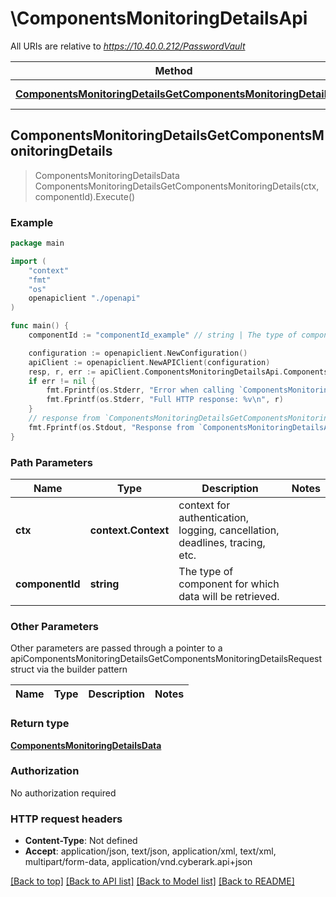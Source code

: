 # \ComponentsMonitoringDetailsApi

All URIs are relative to *https://10.40.0.212/PasswordVault*

Method | HTTP request | Description
------------- | ------------- | -------------
[**ComponentsMonitoringDetailsGetComponentsMonitoringDetails**](ComponentsMonitoringDetailsApi.md#ComponentsMonitoringDetailsGetComponentsMonitoringDetails) | **Get** /api/ComponentsMonitoringDetails/{componentId} | 



## ComponentsMonitoringDetailsGetComponentsMonitoringDetails

> ComponentsMonitoringDetailsData ComponentsMonitoringDetailsGetComponentsMonitoringDetails(ctx, componentId).Execute()





### Example

```go
package main

import (
    "context"
    "fmt"
    "os"
    openapiclient "./openapi"
)

func main() {
    componentId := "componentId_example" // string | The type of component for which data will be retrieved.

    configuration := openapiclient.NewConfiguration()
    apiClient := openapiclient.NewAPIClient(configuration)
    resp, r, err := apiClient.ComponentsMonitoringDetailsApi.ComponentsMonitoringDetailsGetComponentsMonitoringDetails(context.Background(), componentId).Execute()
    if err != nil {
        fmt.Fprintf(os.Stderr, "Error when calling `ComponentsMonitoringDetailsApi.ComponentsMonitoringDetailsGetComponentsMonitoringDetails``: %v\n", err)
        fmt.Fprintf(os.Stderr, "Full HTTP response: %v\n", r)
    }
    // response from `ComponentsMonitoringDetailsGetComponentsMonitoringDetails`: ComponentsMonitoringDetailsData
    fmt.Fprintf(os.Stdout, "Response from `ComponentsMonitoringDetailsApi.ComponentsMonitoringDetailsGetComponentsMonitoringDetails`: %v\n", resp)
}
```

### Path Parameters


Name | Type | Description  | Notes
------------- | ------------- | ------------- | -------------
**ctx** | **context.Context** | context for authentication, logging, cancellation, deadlines, tracing, etc.
**componentId** | **string** | The type of component for which data will be retrieved. | 

### Other Parameters

Other parameters are passed through a pointer to a apiComponentsMonitoringDetailsGetComponentsMonitoringDetailsRequest struct via the builder pattern


Name | Type | Description  | Notes
------------- | ------------- | ------------- | -------------


### Return type

[**ComponentsMonitoringDetailsData**](ComponentsMonitoringDetailsData.md)

### Authorization

No authorization required

### HTTP request headers

- **Content-Type**: Not defined
- **Accept**: application/json, text/json, application/xml, text/xml, multipart/form-data, application/vnd.cyberark.api+json

[[Back to top]](#) [[Back to API list]](../README.md#documentation-for-api-endpoints)
[[Back to Model list]](../README.md#documentation-for-models)
[[Back to README]](../README.md)

